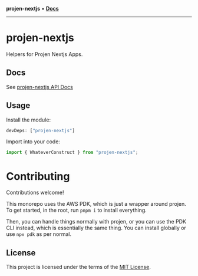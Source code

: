 **projen-nextjs** • [**Docs**](globals.md)

***

# projen-nextjs

Helpers for Projen Nextjs Apps.

## Docs

See [projen-nextjs API Docs](docs/modules.md)

## Usage

Install the module:

```typescript
devDeps: ["projen-nextjs"]
```

Import into your code:

```typescript
import { WhateverConstruct } from "projen-nextjs";
```

# Contributing

Contributions welcome!

This monorepo uses the AWS PDK, which is just a wrapper around projen. To get started, in the root, run `pnpm i` to install everything.

Then, you can handle things normally with projen, or you can use the PDK CLI instead, which is essentially the same thing. You can install globally or use `npx pdk` as per normal.

## License

This project is licensed under the terms of the [MIT License](LICENSE.md).
